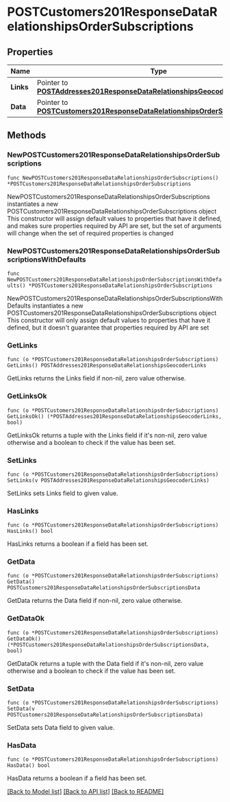 # POSTCustomers201ResponseDataRelationshipsOrderSubscriptions

## Properties

Name | Type | Description | Notes
------------ | ------------- | ------------- | -------------
**Links** | Pointer to [**POSTAddresses201ResponseDataRelationshipsGeocoderLinks**](POSTAddresses201ResponseDataRelationshipsGeocoderLinks.md) |  | [optional] 
**Data** | Pointer to [**POSTCustomers201ResponseDataRelationshipsOrderSubscriptionsData**](POSTCustomers201ResponseDataRelationshipsOrderSubscriptionsData.md) |  | [optional] 

## Methods

### NewPOSTCustomers201ResponseDataRelationshipsOrderSubscriptions

`func NewPOSTCustomers201ResponseDataRelationshipsOrderSubscriptions() *POSTCustomers201ResponseDataRelationshipsOrderSubscriptions`

NewPOSTCustomers201ResponseDataRelationshipsOrderSubscriptions instantiates a new POSTCustomers201ResponseDataRelationshipsOrderSubscriptions object
This constructor will assign default values to properties that have it defined,
and makes sure properties required by API are set, but the set of arguments
will change when the set of required properties is changed

### NewPOSTCustomers201ResponseDataRelationshipsOrderSubscriptionsWithDefaults

`func NewPOSTCustomers201ResponseDataRelationshipsOrderSubscriptionsWithDefaults() *POSTCustomers201ResponseDataRelationshipsOrderSubscriptions`

NewPOSTCustomers201ResponseDataRelationshipsOrderSubscriptionsWithDefaults instantiates a new POSTCustomers201ResponseDataRelationshipsOrderSubscriptions object
This constructor will only assign default values to properties that have it defined,
but it doesn't guarantee that properties required by API are set

### GetLinks

`func (o *POSTCustomers201ResponseDataRelationshipsOrderSubscriptions) GetLinks() POSTAddresses201ResponseDataRelationshipsGeocoderLinks`

GetLinks returns the Links field if non-nil, zero value otherwise.

### GetLinksOk

`func (o *POSTCustomers201ResponseDataRelationshipsOrderSubscriptions) GetLinksOk() (*POSTAddresses201ResponseDataRelationshipsGeocoderLinks, bool)`

GetLinksOk returns a tuple with the Links field if it's non-nil, zero value otherwise
and a boolean to check if the value has been set.

### SetLinks

`func (o *POSTCustomers201ResponseDataRelationshipsOrderSubscriptions) SetLinks(v POSTAddresses201ResponseDataRelationshipsGeocoderLinks)`

SetLinks sets Links field to given value.

### HasLinks

`func (o *POSTCustomers201ResponseDataRelationshipsOrderSubscriptions) HasLinks() bool`

HasLinks returns a boolean if a field has been set.

### GetData

`func (o *POSTCustomers201ResponseDataRelationshipsOrderSubscriptions) GetData() POSTCustomers201ResponseDataRelationshipsOrderSubscriptionsData`

GetData returns the Data field if non-nil, zero value otherwise.

### GetDataOk

`func (o *POSTCustomers201ResponseDataRelationshipsOrderSubscriptions) GetDataOk() (*POSTCustomers201ResponseDataRelationshipsOrderSubscriptionsData, bool)`

GetDataOk returns a tuple with the Data field if it's non-nil, zero value otherwise
and a boolean to check if the value has been set.

### SetData

`func (o *POSTCustomers201ResponseDataRelationshipsOrderSubscriptions) SetData(v POSTCustomers201ResponseDataRelationshipsOrderSubscriptionsData)`

SetData sets Data field to given value.

### HasData

`func (o *POSTCustomers201ResponseDataRelationshipsOrderSubscriptions) HasData() bool`

HasData returns a boolean if a field has been set.


[[Back to Model list]](../README.md#documentation-for-models) [[Back to API list]](../README.md#documentation-for-api-endpoints) [[Back to README]](../README.md)


